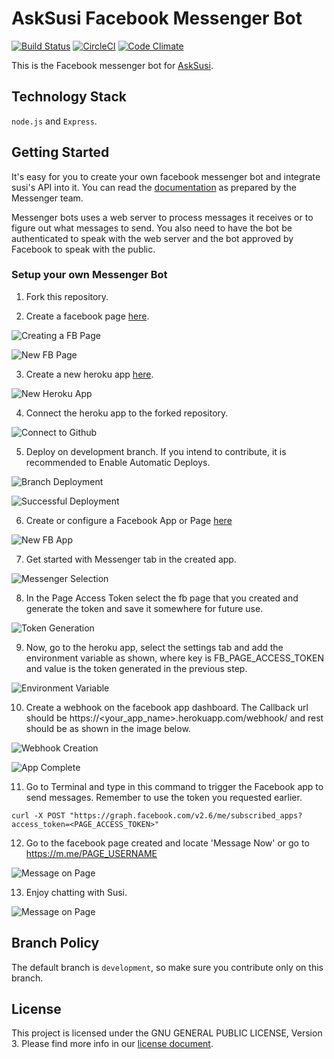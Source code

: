 # AskSusi Facebook Messenger Bot

[![Build Status](https://travis-ci.org/fossasia/susi_fbbot.svg?branch=development)](https://travis-ci.org/fossasia/susi_fbbot)
[![CircleCI](https://img.shields.io/circleci/project/fossasia/susi_fbbot.svg?maxAge=2592000?style=flat-square)](https://circleci.com/gh/fossasia/susi_fbbot)
[![Code Climate](https://codeclimate.com/github/fossasia/susi_fbbot/badges/gpa.svg)](https://codeclimate.com/github/fossasia/susi_fbbot)

This is the  Facebook messenger bot for [AskSusi](https://github.com/fossasia/susi_server).

## Technology Stack

```node.js``` and ```Express```.

## Getting Started

It's easy for you to create your own facebook messenger bot and integrate susi's API into it. You can read the  [documentation](https://developers.facebook.com/docs/messenger-platform/quickstart) as prepared by the Messenger team.

Messenger bots uses a web server to process messages it receives or to figure out what messages to send. You also need to have the bot be authenticated to speak with the web server and the bot approved by Facebook to speak with the public.

### Setup your own Messenger Bot
1. Fork this repository.

2. Create a facebook page [here](https://www.facebook.com/pages/create/).

 ![Creating a FB Page](images/1_create_fb_page.png)

 ![New FB Page](images/2_fb_page.png)

3. Create a new heroku app [here](https://dashboard.heroku.com/new?org=personal-apps).

 ![New Heroku App](images/3_create_heroku_app.png)

4. Connect the heroku app to the forked repository.

 ![Connect to Github](images/4_heroku_github_connect.png)

5. Deploy on development branch. If you intend to contribute, it is recommended to Enable Automatic Deploys.

 ![Branch Deployment](images/5_branch_selection.png)

 ![Successful Deployment](images/6_heroku_deployment.png)

6. Create or configure a Facebook App or Page [here](https://developers.facebook.com/apps/)

 ![New FB App](images/7_create_fb_app.png)

7. Get started with Messenger tab in the created app.

 ![Messenger Selection](images/8_select_messenger.png)

8. In the Page Access Token select the fb page that you created and generate the token and save it somewhere for future use.

 ![Token Generation](images/9_select_token.png)

9. Now, go to the heroku app, select the settings tab and add the environment variable as shown, where key is FB_PAGE_ACCESS_TOKEN and value is the token generated in the previous step.

 ![Environment Variable](images/10_add_env_variable.png)

10. Create a webhook on the facebook app dashboard. The Callback url should be https://&lt;your_app_name&gt;.herokuapp.com/webhook/ and rest should be as shown in the image below.

 ![Webhook Creation](images/11_add_webhook.png)

 ![App Complete](images/12_app_complete.png)

11. Go to Terminal and type in this command to trigger the Facebook app to send messages. Remember to use the token you requested earlier.
  ```
  curl -X POST "https://graph.facebook.com/v2.6/me/subscribed_apps?access_token=<PAGE_ACCESS_TOKEN>"
  ```

12. Go to the facebook page created and locate 'Message Now' or go to https://m.me/PAGE_USERNAME

 ![Message on Page](images/13_message_on_page.png)

13. Enjoy chatting with Susi.

 ![Message on Page](images/14_fb_chat.png)


## Branch Policy

The default branch is ```development```, so make sure you contribute only on this branch.

## License

This project is licensed under the GNU GENERAL PUBLIC LICENSE, Version 3. Please find more info in our [license document](LICENSE.md).
